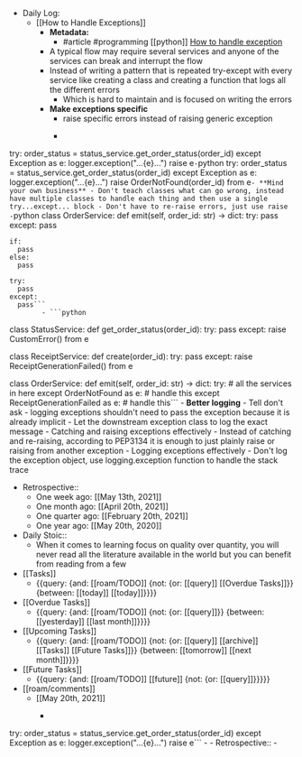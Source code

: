 - Daily Log:
    - [[How to Handle Exceptions]]
	    - **Metadata:**
		    - #article #programming [[python]] [How to handle exception](https://blog.guilatrova.dev/handling-exceptions-in-python-like-a-pro/)
        - A typical flow may require several services and anyone of the services can break and interrupt the flow
        - Instead of writing a pattern that is repeated try-except with every service like creating a class and creating a function that logs all the different errors
            - Which is hard to maintain and is focused on writing the errors
        - **Make exceptions specific**
            - raise specific errors instead of raising generic exception
            - ```python
try:
  order_status = status_service.get_order_status(order_id)
except Exception as e:
  logger.exception("...{e}...")
  raise e```
            - ```python
try:
  order_status = status_service.get_order_status(order_id)
except Exception as e:
  logger.exception("...{e}...")
  raise OrderNotFound(order_id) from e```
        - **Mind your own business**
            - Don't teach classes what can go wrong, instead have multiple classes to handle each thing and then use a single try...except... block
            - Don't have to re-raise errors, just use raise
            - ```python
class OrderService:
  def emit(self, order_id: str) -> dict:
    try:
      pass
   	except:
      pass
    
    if:
      pass
    else:
      pass
    
    try:
      pass
    except:
      pass```
            - ```python
class StatusService:
  def get_order_status(order_id):
    try:
      pass
    except:
      raise CustomError() from e
 
class ReceiptService:
  def create(order_id):
    try:
      pass
    except:
      raise ReceiptGenerationFailed() from e
      
class OrderService:
  def emit(self, order_id: str) -> dict:
    try:
      # all the services in here
     except OrderNotFound as e:
      # handle this
     except ReceiptGenerationFailed as e:
      # handle this```
        - **Better logging**
            - Tell don't ask
            - logging exceptions shouldn't need to pass the exception because it is already implicit
            - Let the downstream exception class to log the exact message
        - Catching and raising exceptions effectively
            - Instead of catching and re-raising, according to PEP3134 it is enough to just plainly raise or raising from another exception
        - Logging exceptions effectively
            - Don't log the exception object, use logging.exception function to handle the stack trace
- Retrospective::
    - One week ago: [[May 13th, 2021]]
    - One month ago: [[April 20th, 2021]]
    - One quarter ago: [[February 20th, 2021]]
    - One year ago: [[May 20th, 2020]]
- Daily Stoic::
    - When it comes to learning focus on quality over quantity, you will never read all the literature available in the world but you can benefit from reading from a few
- [[Tasks]]
    - {{query: {and: [[roam/TODO]] {not: {or: [[query]] [[Overdue Tasks]]}} {between: [[today]] [[today]]}}}}
- [[Overdue Tasks]]
    - {{query: {and: [[roam/TODO]] {not: {or: [[query]]}} {between: [[yesterday]] [[last month]]}}}}
- [[Upcoming Tasks]]
    - {{query: {and: [[roam/TODO]] {not: {or: [[query]] [[archive]] [[Tasks]] [[Future Tasks]]}} {between: [[tomorrow]] [[next month]]}}}}
- [[Future Tasks]]
    - {{query: {and: [[roam/TODO]] [[future]] {not: {or: [[query]]}}}}}
- [[roam/comments]]
    - [[May 20th, 2021]]
        - ```python
try:
  order_status = status_service.get_order_status(order_id)
except Exception as e:
  logger.exception("...{e}...")
  raise e```
            - 
        - Retrospective::
            - 
